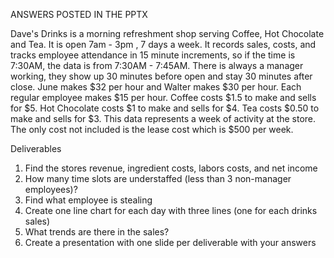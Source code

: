 ANSWERS POSTED IN THE PPTX

Dave's Drinks is a morning refreshment shop serving Coffee, Hot Chocolate and Tea. It is open 7am - 3pm , 7 days a week. It records sales, costs, and tracks employee attendance in 15 minute increments, so if the time is 7:30AM, the data is from 7:30AM - 7:45AM. There is always a manager working, they show up 30 minutes before open and stay 30 minutes after close. June makes $32 per hour and Walter makes $30 per hour. Each regular employee makes $15 per hour. Coffee costs $1.5 to make and sells for $5. Hot Chocolate costs $1 to make and sells for $4. Tea costs $0.50 to make and sells for $3. This data represents a week of activity at the store. The only cost not included is the lease cost which is $500 per week.

Deliverables
1. Find the stores revenue, ingredient costs, labors costs, and net income
2. How many time slots are understaffed (less than 3 non-manager employees)?
3. Find what employee is stealing
4. Create one line chart for each day with three lines (one for each drinks sales)
5. What trends are there in the sales?
6. Create a presentation with one slide per deliverable with your answers
